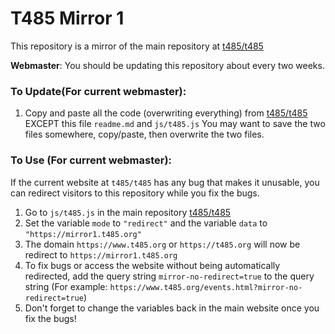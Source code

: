 # T485 Mirror 1

This repository is a mirror of the main repository at [t485/t485](https://github.com/t485/t485/)

**Webmaster**: You should be updating this repository about every two weeks.

### To Update(For current webmaster):

1. Copy and paste all the code (overwriting everything) from [t485/t485](https://github.com/t485/t485/) EXCEPT this file `readme.md` and `js/t485.js`
You may want to save the two files somewhere, copy/paste, then overwrite the two files.


### To Use (For current webmaster):

If the current website at `t485/t485` has any bug that makes it unusable, you can redirect visitors to this repository while you fix the bugs.

1. Go to `js/t485.js` in the main repository [t485/t485](https://github.com/t485/t485/)
2. Set the variable `mode` to `"redirect"` and the variable `data` to `"https://mirror1.t485.org"`
3. The domain `https://www.t485.org` or `https://t485.org` will now be redirect to `https://mirror1.t485.org`
4. To fix bugs or access the website without being automatically redirected, add the query string `mirror-no-redirect=true` to the query string (For example: `https://www.t485.org/events.html?mirror-no-redirect=true`)
5. Don't forget to change the variables back in the main website once you fix the bugs!
